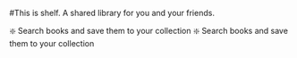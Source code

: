 #This is shelf.
A shared library for you and your friends.

:sparkle: Search books and save them to your collection
:sparkle: Search books and save them to your collection

